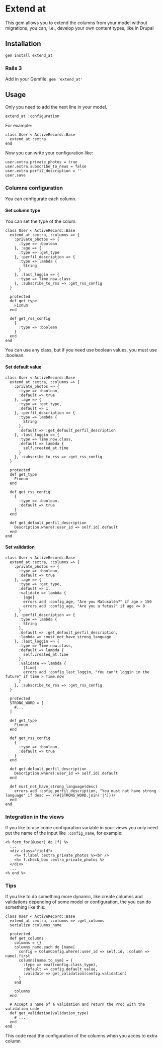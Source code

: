 # Extend at

This gem allows you to extend the columns from your model without migrations, you can, i.e., develop your own content types, like in Drupal

## Installation

<code>gem install extend_at</code>

### Rails 3
Add in your Gemfile:
<code>gem 'extend_at'</code>

## Usage

Only you need to add the next line in your model.

<code>extend_at :configuration</code>

For example:

    class User < ActiveRecord::Base
      extend_at :extra
    end

Now you can write your configuration like:

    user.extra.private_photos = true
    user.extra.subscribe_to_news = false
    user.extra.perfil_description = ''
    user.save

### Columns configuration

You can configurate each column.

#### Set column type

You can set the type of the colum.

    class User < ActiveRecord::Base
      extend_at :extra, :columns => {
        :private_photos => {
          :type => :boolean
        }, :age => {
          :type => :get_type
        }, :perfil_description => {
          :type => lambda {
            String
          }
        }, :last_loggin => {
          :type => Time.now.class
        }, :subscribe_to_rss => :get_rss_config
      }

      protected
      def get_type
        Fixnum
      end

      def get_rss_config
        {
          :type => :boolean
        }
      end
    end

You can use any class, but if you need use boolean values, you must use :boolean.

#### Set default value

    class User < ActiveRecord::Base
      extend_at :extra, :columns => {
        :private_photos => {
          :type => :boolean,
          :default => true
        }, :age => {
          :type => :get_type,
          :default => 1
        }, :perfil_description => {
          :type => lambda {
            String
          },
          :default => :get_default_perfil_description
        }, :last_loggin => {
          :type => Time.now.class,
          :default => lambda {
            self.created_at.time
          }
        }, :subscribe_to_rss => :get_rss_config
      }

      protected
      def get_type
        Fixnum
      end

      def get_rss_config
        {
          :type => :boolean,
          :default => true
        }
      end

      def get_default_perfil_description
        Description.where(:user_id => self.id).default
      end
    end

#### Set validation
    class User < ActiveRecord::Base
      extend_at :extra, :columns => {
        :private_photos => {
          :type => :boolean,
          :default => true
        }, :age => {
          :type => :get_type,
          :default => 1,
          :validate => lambda {
            |age|
            errors.add :config_age, "Are you Matusalén?" if age > 150
            errors.add :config_age, "Are you a fetus?" if age <= 0
          }
        }, :perfil_description => {
          :type => lambda {
            String
          },
          :default => :get_default_perfil_description,
          :lambda => :must_not_have_strong_language
        }, :last_loggin => {
          :type => Time.now.class,
          :default => lambda {
            self.created_at.time
          },
          :validate => lambda {
            |time|
            errors.add :config_last_loggin, "You can't loggin in the future" if time > Time.now
          }
        }, :subscribe_to_rss => :get_rss_config
      }

      protected
      STRONG_WORD = [
        #...
      ]
      
      def get_type
        Fixnum
      end

      def get_rss_config
        {
          :type => :boolean,
          :default => true
        }
      end

      def get_default_perfil_description
        Description.where(:user_id => self.id).default
      end

      def must_not_have_strong_language(desc)
        errors.add :cofig_perfil_description, "You must not have strong language" if desc =~ /(#{STRONG_WORD.join('|')})/
      end
    end

### Integration in the views

If you like to use come configuration variable in your views you only need put the name of the input like <code>:config_name</code>, for example:

    <% form_for(@user) do |f| %>
      ...
      <div class="field">
        <%= f.label :extra_private_photos %><br />
        <%= f.check_box :extra_private_photos %>
      </div>
      ...
    <% end %>

### Tips

If you like to do something more dynamic, like create columns and validations depending of some model or configuration, the you can do something like this:

    class User < ActiveRecord::Base
      extend_at :extra, :columns => :get_columns
      serialize :columns_name

      protected
      def get_columns
        columns = {}
        columns_name.each do |name|
          config = ColumConfig.where(:user_id => self.id, :column => name).first
          columns[name.to_sym] = {
            :type => eval(config.class_type),
            :default => config.default_value,
            :validate => get_validation(config.validation)
          }
        end
        
        columns
      end

      # Accept a name of a validation and return the Proc with the validation code
      def get_validation(validation_type)
        # ...
      end
    end

This code read the configuration of the columns when you acces to extra column